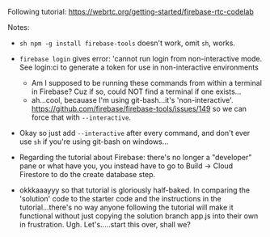 Following tutorial: https://webrtc.org/getting-started/firebase-rtc-codelab

Notes:
* `sh npm -g install firebase-tools` doesn't work, omit `sh`, works.
* `firebase login` gives error: 'cannot run login from non-interactive mode.  See login:ci to generate a token for use in non-interactive environments
	* Am I supposed to be running these commands from within a terminal in Firebase?  Cuz if so, could NOT find a terminal if one exists...
	* ah...cool, becauase I'm using git-bash...it's 'non-interactive'. https://github.com/firebase/firebase-tools/issues/149 so we can force that with `--interactive`.
* Okay so just add `--interactive` after every command, and don't ever use `sh` if you're using git-bash on windows...
* Regarding the tutorial about Firebase: there's no longer a "developer" pane or what have you, you instead have to go to Build -> Cloud Firestore to do the create database step.

* okkkaaayyy so that tutorial is gloriously half-baked.  In comparing the 'solution' code to the starter code and the instructions in the tutorial...there's no way anyone following the tutorial will make it functional without just copying the solution branch app.js into their own in frustration.  Ugh.  Let's.....start this over, shall we?
